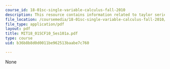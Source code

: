 ```yaml
---
course_id: 18-01sc-single-variable-calculus-fall-2010
description: This resource contains information related to taylor series.
file_location: /coursemedia/18-01sc-single-variable-calculus-fall-2010/b36b8b8d0d0011be962513baabe7c760_MIT18_01SCF10_Ses101a.pdf
file_type: application/pdf
layout: pdf
title: MIT18_01SCF10_Ses101a.pdf
type: course
uid: b36b8b8d0d0011be962513baabe7c760

---
```

None